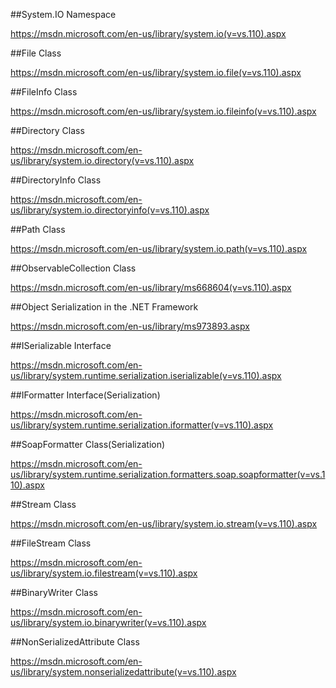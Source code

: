 ##System.IO Namespace

https://msdn.microsoft.com/en-us/library/system.io(v=vs.110).aspx

##File Class

https://msdn.microsoft.com/en-us/library/system.io.file(v=vs.110).aspx

##FileInfo Class

https://msdn.microsoft.com/en-us/library/system.io.fileinfo(v=vs.110).aspx

##Directory Class

https://msdn.microsoft.com/en-us/library/system.io.directory(v=vs.110).aspx

##DirectoryInfo Class

https://msdn.microsoft.com/en-us/library/system.io.directoryinfo(v=vs.110).aspx

##Path Class

https://msdn.microsoft.com/en-us/library/system.io.path(v=vs.110).aspx

##ObservableCollection<T> Class

https://msdn.microsoft.com/en-us/library/ms668604(v=vs.110).aspx

##Object Serialization in the .NET Framework

https://msdn.microsoft.com/en-us/library/ms973893.aspx

##ISerializable Interface

https://msdn.microsoft.com/en-us/library/system.runtime.serialization.iserializable(v=vs.110).aspx

##IFormatter Interface(Serialization)

https://msdn.microsoft.com/en-us/library/system.runtime.serialization.iformatter(v=vs.110).aspx

##SoapFormatter Class(Serialization)

https://msdn.microsoft.com/en-us/library/system.runtime.serialization.formatters.soap.soapformatter(v=vs.110).aspx

##Stream Class

https://msdn.microsoft.com/en-us/library/system.io.stream(v=vs.110).aspx

##FileStream Class

https://msdn.microsoft.com/en-us/library/system.io.filestream(v=vs.110).aspx

##BinaryWriter Class

https://msdn.microsoft.com/en-us/library/system.io.binarywriter(v=vs.110).aspx

##NonSerializedAttribute Class

https://msdn.microsoft.com/en-us/library/system.nonserializedattribute(v=vs.110).aspx